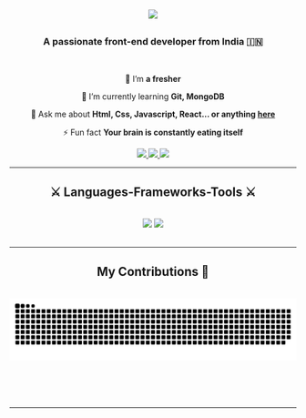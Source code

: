 <h1 align="center">
    <img src="https://readme-typing-svg.herokuapp.com/?font=Righteous&size=35&center=true&vCenter=true&width=500&height=70&duration=4000&lines=Hello+World!+👋;+I'm+Shaik+yusuf!;" />
</h1>

<h3 align="center">A passionate front-end developer from India 🇮🇳</h3>

<br/>

<div align="center">
 
 🔭 I’m **a fresher**
 
 🌱 I’m currently learning **Git, MongoDB**

💬 Ask me about **Html, Css, Javascript, React... or anything [here](https://github.com/shaikyusuf08/shaikyusuf08/issues)**

⚡ Fun fact **Your brain is constantly eating itself**

 </div>
 
<div align="center"> 
  <a href="https://mail.google.com/mail/u/1/#inbox">
    <img src="https://img.shields.io/badge/Gmail-333333?style=for-the-badge&logo=gmail&logoColor=red" />
  </a>
  <a href="https://linkedin.com/in/shaikyusuf" target="_blank">
    <img src="https://img.shields.io/badge/LinkedIn-0077B5?style=for-the-badge&logo=linkedin&logoColor=white" target="_blank" />
  </a>
  <a href="https://shaikyusuf.github.io" target="_blank">
     <img src="https://img.shields.io/badge/Portfolio-FF5722?style=for-the-badge&logo=todoist&logoColor=white" target="_blank" /> <!-- sqlite, safari, google-chrome are other good icon options -->
  </a>
</div>

 <hr/>
 
<h2 align="center">⚔️ Languages-Frameworks-Tools ⚔️</h2>
<br/>
<div align="center">
    <img src="https://skillicons.dev/icons?i=html,css,vscode,github,git,react,bootstrap" />
    <img src="https://skillicons.dev/icons?i=python,javascript,mongodb,c,java,nextjs,nodejs" /><br>
</div>

<br/>
<hr/>

<div align="center">
  <h2> My Contributions 💨</h2>
  <br>
  <img alt="snake eating my contributions" src="https://raw.githubusercontent.com/salesp07/salesp07/output/github-contribution-grid-snake.svg" />
  
  <br/><br/><br/>
</div>

<hr/>

<br/>


